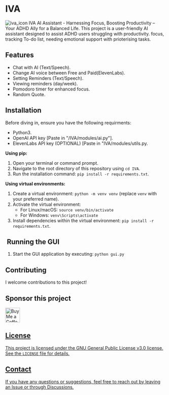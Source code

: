 #  IVA

![iva_icon]([https://github.com/tograh/testrepository/3DTest.png](https://github.com/omarwastaken/IVA/blob/69c34d125d3ad2f8f087962334bc102c0ed590c6/assets/iva_icon.png)) IVA AI Assistant - Harnessing Focus, Boosting Productivity – Your ADHD Ally for a Balanced Life.
This project is a user-friendly AI assistant designed to assist ADHD users struggling with productivity. focus, tracking To-do list, needing emotional support with prioterising tasks.

##  Features

- Chat with AI (Text/Speech).
- Change AI voice between Free and Paid(ElevenLabs).
- Setting Reminders (Text/Speech).
- Viewing reminders (day/week).
- Pomodoro timer for enhanced focus.
- Random Quote.

##  Installation

Before diving in, ensure you have the following requirments:

* Python3.
* OpenAI API key [Paste in "/IVA/modules/ai.py"].
* ElevenLabs API key (OPTIONAL) [Paste in "IVA/modules/utils.py.

**Using pip:**

1. Open your terminal or command prompt.
2. Navigate to the root directory of this repository using `cd IVA`.
3. Run the installation command: `pip install -r requirements.txt`.

**Using virtual environments:**

1. Create a virtual environment: `python -m venv venv` (replace `venv` with your preferred name).
2. Activate the virtual environment:
   * For Linux/macOS: `source venv/bin/activate`
   * For Windows: `venv\Scripts\activate`
3. Install dependencies within the virtual environment: `pip install -r requirements.txt`.

## ️ Running the GUI

1. Start the GUI application by executing: `python gui.py`

##   Contributing

I welcome contributions to this project!

##   Sponsor this project
<a href='https://ko-fi.com/skight' target='_blank'><img height='35' style='border:0px;height:46px;' src='https://az743702.vo.msecnd.net/cdn/kofi3.png?v=0' border='0' alt='Buy Me a Coffee at ko-fi.com' />

##  License

This project is licensed under the GNU General Public License v3.0 license. See the `LICENSE` file for details.

##  Contact

If you have any questions or suggestions, feel free to reach out by leaving an Issue or through Discussions.


